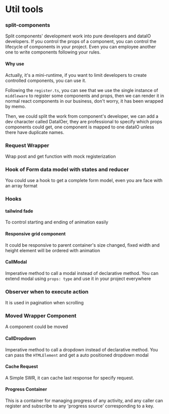 # Util tools

### split-components

Split components' development work into pure developers and dataIO developers. If you control the props of a component, you can control the lifecycle of components in your project. Even you can employee another one to write components following your rules.

#### Why use

Actually, it's a mini-runtime, if you want to limit developers to create controlled components, you can use it.

Following the `register.ts`, you can see that we use the single instance of `middleware` to register some components and props, then we can render it in normal react components in our business, don't worry, it has been wrapped by memo.

Then, we could split the work from component's developer, we can add a dev character called DataIOer, they are professional to specify which props components could get, one component is mapped to one dataIO unless there have duplicate names.

### Request Wrapper

Wrap post and get function with mock registerization

### Hook of Form data model with states and reducer

You could use a hook to get a complete form model, even you are face with an array format

### Hooks

#### tailwind fade

To control starting and ending of animation easily

#### Responsive grid component

It could be responsive to parent container's size changed, fixed width and height element will be ordered with animation

#### CallModal

Imperative method to call a modal instead of declarative method.
You can extend modal using `props: type` and use it in your project everywhere

### Observer when to execute action

It is used in pagination when scrolling

### Moved Wrapper Component

A component could be moved

#### CallDropdown

Imperative method to call a dropdown instead of declarative method.
You can pass the `HTMLElement` and get a auto positioned dropdown modal

#### Cache Request

A Simple SWR, it can cache last response for specify request.

#### Progress Container

This is a container for managing progress of any activity, and any caller can register and subscribe to any 'progress source' corresponding to a key.
